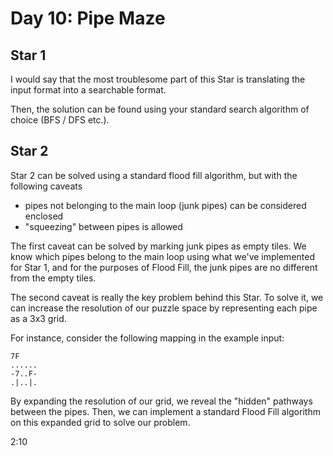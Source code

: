 # Day 10: Pipe Maze

## Star 1

I would say that the most troublesome part of this Star is translating the input format into a searchable format.

Then, the solution can be found using your standard search algorithm of choice (BFS / DFS etc.).

## Star 2
 
Star 2 can be solved using a standard flood fill algorithm, but with the following caveats
- pipes not belonging to the main loop (junk pipes) can be considered enclosed
- "squeezing" between pipes is allowed

The first caveat can be solved by marking junk pipes as empty tiles. We know which pipes belong to the main loop using what we've implemented for Star 1, and for the purposes of Flood Fill, the junk pipes are no different from the empty tiles.

The second caveat is really the key problem behind this Star. To solve it, we can increase the resolution of our puzzle space by representing each pipe as a 3x3 grid. 

For instance, consider the following mapping in the example input:
```
7F
......
-7..F-
.|..|.
```

By expanding the resolution of our grid, we reveal the "hidden" pathways between the pipes. Then, we can implement a standard Flood Fill algorithm on this expanded grid to solve our problem.

2:10